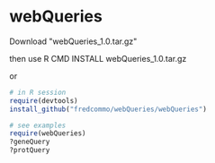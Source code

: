 # webQueries

Download "webQueries_1.0.tar.gz"

then use R CMD INSTALL webQueries_1.0.tar.gz

or
```r
# in R session
require(devtools)
install_github("fredcommo/webQueries/webQueries")

# see examples
require(webQueries)
?geneQuery
?protQuery
````
